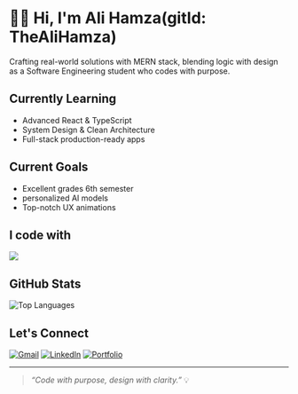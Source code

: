 # 👋🏻 Hi, I'm Ali Hamza(gitId: TheAliHamza)
Crafting real-world solutions with MERN stack, blending logic with design as a Software Engineering student who codes with purpose.


##  Currently Learning
- Advanced React & TypeScript  
- System Design & Clean Architecture  
- Full-stack production-ready apps  


##  Current Goals
- Excellent grades 6th semester
- personalized AI models
- Top-notch UX animations 
  

  
## I code with
<img src="https://skillicons.dev/icons?i=tailwind,mongodb,express,react,mysql,postman,html,css,js,java,c,cpp,cs"/>


##  GitHub Stats  
![Top Languages](https://github-readme-stats.vercel.app/api/top-langs/?username=thealihamza04&layout=compact&theme=radical)


##  Let's Connect
[![Gmail](https://img.shields.io/badge/Gmail-D14836?style=for-the-badge&logo=gmail&logoColor=white)](mailto:contact.developer.hamza@gmail.com)
[![LinkedIn](https://img.shields.io/badge/LinkedIn-0077B5?style=for-the-badge&logo=linkedin&logoColor=white)](https://linkedin.com/in/ali123606)
[![Portfolio](https://img.shields.io/badge/Portfolio-Detailed-blue?style=for-the-badge)](https://alihamza-portfolio.vercel.app/)

---

> *“Code with purpose, design with clarity.”* 💡
